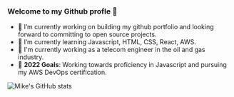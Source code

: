 ### Welcome to my Github profle 👋

- 🔭 I’m currently working on building my github portfolio and looking forward to committing to open source projects.
- 🌱 I’m currently learning Javascript, HTML, CSS, React, AWS.
- 📂 I'm currently working as a telecom engineer in the oil and gas industry.
- 🎯 **2022 Goals**: Working towards proficiency in Javascript and pursuing my AWS DevOps certification.

![Mike's GitHub stats](https://github-readme-stats.vercel.app/api?username=m-i-k-e-s&show_icons=true&theme=radical)
<div data-iframe-width="150" data-iframe-height="270" data-share-badge-id="213f352c-1731-4ae9-906e-1590b9942b69" data-share-badge-host="https://www.credly.com"></div><script type="text/javascript" async src="//cdn.credly.com/assets/utilities/embed.js"></script>
